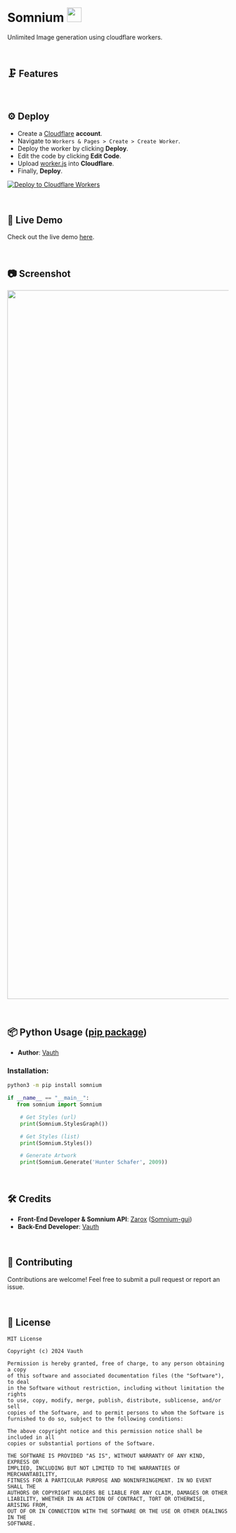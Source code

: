 <h1>Somnium <a href="#Favicon"><img src="" width="33px"></a></h1>
<p>Unlimited Image generation using cloudflare workers.</p>

<br>

## 🗜 Features
<!-- - **Clear Chat**: Start a new conversation at any time.
- **Settings**: Toggle particle effects and theme settings (light/dark).
- **Open Source Contributions**: Open to community contributions for further improvements. -->

<br>

## ⚙️ Deploy
- Create a [Cloudflare](https://www.cloudflare.com/) **account**.
- Navigate to `Workers & Pages > Create > Create Worker`.
- Deploy the worker by clicking **Deploy**.
- Edit the code by clicking **Edit Code**.
- Upload [worker.js](https://github.com/ZAR0X/Somnium/blob/main/worker/worker.js) into **Cloudflare**.
- Finally, **Deploy**.

[![Deploy to Cloudflare Workers](https://deploy.workers.cloudflare.com/button)](https://deploy.workers.cloudflare.com/?url=https://github.com/ZAR0X/Somnium)

<br>

## 📡 Live Demo
Check out the live demo [here](https://zarox.is-a.dev/somnium).

<br>

## 📷 Screenshot
<a href="#Screenshot"><img src="" width="1612px"></a>

<br>

## 📦 Python Usage ([pip package](https://pypi.org/project/somnium/))
- **Author**: [Vauth](https://github.com/vauth)

### Installation:
```bash
python3 -m pip install somnium
```

```python
if __name__ == "__main__":
   from somnium import Somnium

    # Get Styles (url)
    print(Somnium.StylesGraph())

    # Get Styles (list)
    print(Somnium.Styles())

    # Generate Artwork
    print(Somnium.Generate('Hunter Schafer', 2009))
```

<br>

## 🛠 Credits
- **Front-End Developer & Somnium API**: [Zarox](https://github.com/Zar0x) ([Somnium-gui](https://github.com/Zar0x/somnium-gui))
- **Back-End Developer**:  [Vauth](https://github.com/vauth)

<br>

## 🔗 Contributing
Contributions are welcome! Feel free to submit a pull request or report an issue.

<br>

## 🔎 License
```
MIT License

Copyright (c) 2024 Vauth

Permission is hereby granted, free of charge, to any person obtaining a copy
of this software and associated documentation files (the "Software"), to deal
in the Software without restriction, including without limitation the rights
to use, copy, modify, merge, publish, distribute, sublicense, and/or sell
copies of the Software, and to permit persons to whom the Software is
furnished to do so, subject to the following conditions:

The above copyright notice and this permission notice shall be included in all
copies or substantial portions of the Software.

THE SOFTWARE IS PROVIDED "AS IS", WITHOUT WARRANTY OF ANY KIND, EXPRESS OR
IMPLIED, INCLUDING BUT NOT LIMITED TO THE WARRANTIES OF MERCHANTABILITY,
FITNESS FOR A PARTICULAR PURPOSE AND NONINFRINGEMENT. IN NO EVENT SHALL THE
AUTHORS OR COPYRIGHT HOLDERS BE LIABLE FOR ANY CLAIM, DAMAGES OR OTHER
LIABILITY, WHETHER IN AN ACTION OF CONTRACT, TORT OR OTHERWISE, ARISING FROM,
OUT OF OR IN CONNECTION WITH THE SOFTWARE OR THE USE OR OTHER DEALINGS IN THE
SOFTWARE.
```
